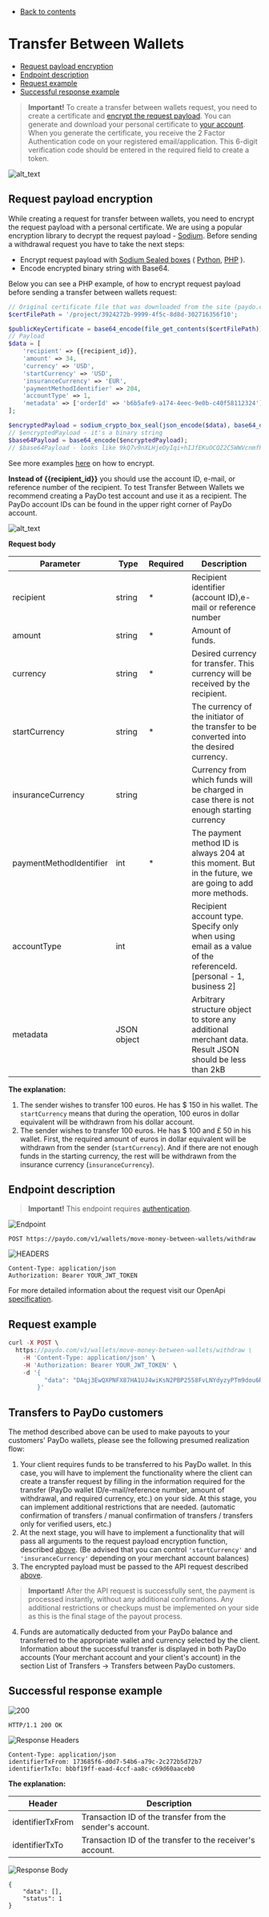 * [Back to contents](../Readme.md#contents)

# Transfer Between Wallets



* [Request payload encryption](#request-payload-encryption)
* [Endpoint description](#endpoint-description)
* [Request example](#request-example)
* [Successful response example](#successful-response-example)

>**Important!** To create a transfer between wallets request, you need to create a certificate and [encrypt the request payload](#request-payload-encryptdecrypt). You can generate and download your personal certificate to [your account](https://account.paydo.com/projects/certificate). When you generate the certificate, you receive the 2 Factor Authentication code on your registered email/application. This 6-digit verification code should be entered in the required field to create a token.





![alt_text](../images/transfer_between_wallets_certificate.png "image_tooltip")



## Request payload encryption

While creating a request for transfer between wallets, you need to encrypt the request payload with a personal certificate. We are using a popular encryption library to decrypt the request payload - [Sodium](https://libsodium.gitbook.io/doc/). Before sending a withdrawal request you have to take the next steps:



* Encrypt request payload with [Sodium Sealed boxes](https://libsodium.gitbook.io/doc/public-key_cryptography/sealed_boxes#usage) ( [Python](https://libnacl.readthedocs.io/en/latest/topics/raw_sealed.html), [PHP](https://www.php.net/manual/en/function.sodium-crypto-box-seal.php) ).
* Encode encrypted binary string with Base64.

Below you can see a PHP example, of how to encrypt request payload before sending a transfer between wallets request:


```php
// Original certificate file that was downloaded from the site (paydo.com). It contains an encoded as base64 string.
$certFilePath = '/project/3924272b-9999-4f5c-8d8d-302716356f10';

$publicKeyCertificate = base64_encode(file_get_contents($certFilePath));
// Payload
$data = [
    'recipient' => {{recipient_id}},
    'amount' => 34,
    'currency' => 'USD',
    'startCurrency' => 'USD',
    'insuranceCurrency' => 'EUR',
    'paymentMethodIdentifier' => 204,
    'accountType' => 1,
    'metadata' => ['orderId' => 'b6b5afe9-a174-4eec-9e0b-c40f58112324'],
];

$encryptedPayload = sodium_crypto_box_seal(json_encode($data), base64_decode($publicKeyCertificate));
// $encryptedPayload - it's a binary string
$base64Payload = base64_encode($encryptedPayload);
// $base64Payload - looks like 9kQ7v9nXLHjeOyIqi+hIJfEKuOCQZ2C5WWVcnmfPHUxh1EbK5g=
```


See more examples [here](../Examples/apiCertificates) on how to encrypt.

**Instead of {{recipient_id}}** you should use the account ID, e-mail, or reference number of the recipient. To test Transfer Between Wallets we recommend creating a PayDo test account and use it as a recipient. The PayDo account IDs can be found in the upper right corner of PayDo account.



![alt_text](../images/PayDo_account_IDs.png "image_tooltip")


**Request body**


|Parameter|Type|Required| Description                                                                                                     |
|--- |--- |--- |-----------------------------------------------------------------------------------------------------------------|
|recipient|string|*| Recipient identifier (account ID),e-mail or reference number                                                    |
|amount|string|*| Amount of funds.                                                                                                |
|currency|string|*| Desired currency for transfer. This currency will be received by the recipient.                                 |
|startCurrency|string|*| The currency of the initiator of the transfer to be converted into the desired currency.                        |
|insuranceCurrency|string|| Currency from which funds will be charged in case there is not enough starting currency                         |
|paymentMethodIdentifier|int|*| The payment method ID is always 204 at this moment. But in the future, we are going to add more methods.        |
|accountType|int|| Recipient account type. Specify only when using email as a value of the referenceId. [personal - 1, business 2] |
|metadata|JSON object|| Arbitrary structure object to store any additional merchant data. Result JSON should be less than 2kB       |



**The explanation:**



1. The sender wishes to transfer 100 euros. He has $ 150 in his wallet. The `startСurrency` means that during the operation, 100 euros in dollar equivalent will be withdrawn from his dollar account.
2. The sender wishes to transfer 100 euros. He has $ 100 and £ 50 in his wallet. First, the required amount of euros in dollar equivalent will be withdrawn from the sender (`startСurrency`). And if there are not enough funds in the starting currency, the rest will be withdrawn from the insurance currency (`insuranceСurrency`).

## Endpoint description


>**Important!** This endpoint requires [authentication](../Authentication/authentication.md).


![Endpoint](https://img.shields.io/badge/-Endpoint-darkblue?style=for-the-badge)


```
POST https://paydo.com/v1/wallets/move-money-between-wallets/withdraw
```


![HEADERS](https://img.shields.io/badge/-Headers-darkviolet?style=for-the-badge)


```
Content-Type: application/json
Authorization: Bearer YOUR_JWT_TOKEN
```


For more detailed information about the request visit our OpenApi [specification](https://paydo.com/en/open-api-specification/#/Wallet).


## Request example


```php
curl -X POST \
  https://paydo.com/v1/wallets/move-money-between-wallets/withdraw \
    -H 'Content-Type: application/json' \
    -H 'Authorization: Bearer YOUR_JWT_TOKEN' \
    -d '{
          "data": "DAqj3EwQXPNFX87HA1UJ4wiKsN2PBP2558FvLNYdyzyPTm9dou6RWXNtxnY+6HxwPIuUuqbZccC0+plKb++rVPwTNJuzT+9U6c56HpN5IEEsB+/ierqzUJdJ0FAEcohlqFuDvgXyl+vBpScR60S5HImx5rwHV8gdcdQa9CBq/KJzwNcwy96jZ33Y8ZnnZFtyHc2e92s6iC90iQo1EhVmwsW16oLobsuqiX0D7qI="
        }'
```



## Transfers to PayDo customers

The method described above can be used to make payouts to your customers' PayDo wallets, please see the following presumed realization flow:
 
1) Your client requires funds to be transferred to his PayDo wallet. In this case, you will have to implement the functionality where the client can create a transfer request by filling in the information required for the transfer (PayDo wallet ID/e-mail/reference number, amount of withdrawal, and required currency, etc.) on your side. At this stage, you can implement additional restrictions that are needed. (automatic confirmation of transfers / manual confirmation of transfers / transfers only for verified users, etc.)
2) At the next stage, you will have to implement a functionality that will pass all arguments to the request payload encryption function, described [above](#request-payload-encryption). (Be advised that you can control `'startCurrency'` and `'insuranceCurrency'` depending on your merchant account balances) 
3) The encrypted payload must be passed to the API request described [above](#endpoint-description).

> **Important!** After the API request is successfully sent, the payment is processed instantly, without any additional confirmations. Any additional restrictions or checkups must be implemented on your side as this is the final stage of the payout process.

4) Funds are automatically deducted from your PayDo balance and transferred to the appropriate wallet and currency selected by the client. Information about the successful transfer is displayed in both PayDo accounts (Your merchant account and your client's account) in the section List of Transfers → Transfers between PayDo customers.


## Successful response example


![200](https://img.shields.io/badge/200-OK-green?style=for-the-badge)

```
HTTP/1.1 200 OK
```
![Response Headers](https://img.shields.io/badge/-Response%20Headers-darkviolet?style=for-the-badge)

```
Content-Type: application/json
identifierTxFrom: 173685f6-d0d7-54b6-a79c-2c272b5d72b7
identifierTxTo: bbbf19ff-eaad-4ccf-aa8c-c69d60aaceb0
```

**The explanation:**

|Header|Description|
|--- |--- |
|identifierTxFrom|Transaction ID of the transfer from the sender's account.|
|identifierTxTo|Transaction ID of the transfer to the receiver's account.|

![Response Body](https://img.shields.io/badge/-Response%20Body-darkblue?style=for-the-badge)


```
{
    "data": [],
    "status": 1
}
